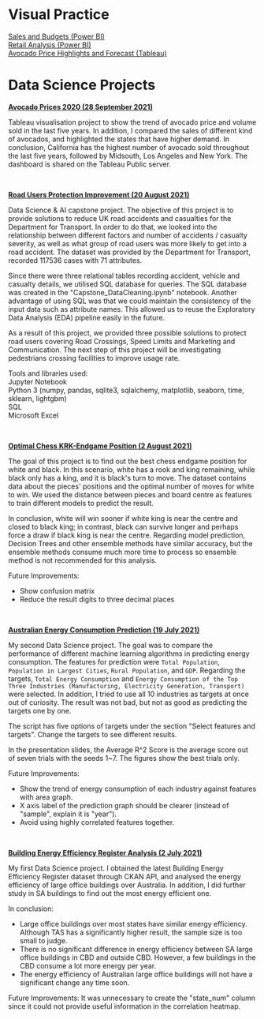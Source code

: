 # Visual Practice

[Sales and Budgets (Power BI)](https://github.com/Eric-HYL/showcase/blob/main/Visual_Practice/Sales_and_Budgets/dashboards.pdf)  
[Retail Analysis (Power BI)](https://github.com/Eric-HYL/showcase/blob/main/Visual_Practice/Retail_Analysis/retail_sales_summary.pdf)  
[Avocado Price Highlights and Forecast (Tableau)](https://public.tableau.com/app/profile/eric3982/viz/Avocado_2020/Dashboard1?publish=yes)  

# Data Science Projects

**[Avocado Prices 2020 (28 September 2021)](https://public.tableau.com/app/profile/eric3982/viz/Avocado_2020/Dashboard1?publish=yes)**

Tableau visualisation project to show the trend of avocado price and volume sold in the last five years. In addition, I compared the sales of different kind of avocados, and highlighted the states that have higher demand. In conclusion, California has the highest number of avocado sold throughout the last five years, followed by Midsouth, Los Angeles and New York. The dashboard is shared on the Tableau Public server.

<br/>

**[Road Users Protection Improvement (20 August 2021)](https://github.com/Eric-HYL/showcase/blob/main/Road_Users_Protection_Improvement/Presentation.pdf)**

Data Science & AI capstone project. The objective of this project is to provide solutions to reduce UK road accidents and casualties for the Department for Transport. In order to do that, we looked into the relationship between different factors and number of accidents / casualty severity, as well as what group of road users was more likely to get into a road accident. The dataset was provided by the Department for Transport, recorded 117536 cases with 71 attributes.

Since there were three relational tables recording accident, vehicle and casualty details, we utilised SQL database for queries. The SQL database was created in the "Capstone_DataCleaning.ipynb" notebook. Another advantage of using SQL was that we could maintain the consistency of the input data such as attribute names. This allowed us to reuse the Exploratory Data Analysis (EDA) pipeline easily in the future.

As a result of this project, we provided three possible solutions to protect road users covering Road Crossings, Speed Limits and Marketing and Communication. The next step of this project will be investigating pedestrians crossing facilities to improve usage rate.

Tools and libraries used:  
Jupyter Notebook  
Python 3 (numpy, pandas, sqlite3, sqlalchemy, matplotlib, seaborn, time, sklearn, lightgbm)  
SQL  
Microsoft Excel

<br/>

**[Optimal Chess KRK-Endgame Position (2 August 2021)](https://github.com/Eric-HYL/showcase/blob/main/Optimal_Chess_KRK-Endgame_Position/presentation.pdf)**

The goal of this project is to find out the best chess endgame position for white and black. In this scenario, white has a rook and king remaining, while black only has a king, and it is black's turn to move. The dataset contains data about the pieces' positions and the optimal number of moves for white to win. We used the distance between pieces and board centre as features to train different models to predict the result.

In conclusion, white will win sooner if white king is near the centre and closed to black king; in contrast, black can survive longer and perhaps force a draw if black king is near the centre. Regarding model prediction, Decision Trees and other ensemble methods have similar accuracy, but the ensemble methods consume much more time to process so ensemble method is not recommended for this analysis.

Future Improvements:
- Show confusion matrix
- Reduce the result digits to three decimal places

<br/>

**[Australian Energy Consumption Prediction (19 July 2021)](https://github.com/Eric-HYL/showcase/blob/main/Australian_Energy_Consumption_Prediction/Presentation(pdf_for_preview).pdf)**

My second Data Science project. The goal was to compare the performance of different machine learning algorithms in predicting energy consumption. The features for prediction were `Total Population`, `Population in Largest Cities`, `Rural Population`, and `GDP`. Regarding the targets, `Total Energy Consumption` and `Energy Consumption of the Top Three Industries (Manufacturing, Electricity Generation, Transport)` were selected. In addition, I tried to use all 10 industries as targets at once out of curiosity. The result was not bad, but not as good as predicting the targets one by one.

The script has five options of targets under the section "Select features and targets". Change the targets to see different results.

In the presentation slides, the Average R^2 Score is the average score out of seven trials with the seeds 1~7. The figures show the best trials only.

Future Improvements: 
- Show the trend of energy consumption of each industry against features with area graph.
- X axis label of the prediction graph should be clearer (instead of "sample", explain it is "year").
- Avoid using highly correlated features together.

<br/>

**[Building Energy Efficiency Register Analysis (2 July 2021)](https://github.com/Eric-HYL/showcase/blob/main/Building_Energy_Efficiency_Register_Analysis/Building_Energy_Efficiency_Register_Analysis.ipynb)**

My first Data Science project. I obtained the latest Building Energy Efficiency Register dataset through CKAN API, and analysed the energy efficiency of large office buildings over Australia. In addition, I did further study in SA buildings to find out the most energy efficient one.

In conclusion:
- Large office buildings over most states have similar energy efficiency. Although TAS has a significantly higher result, the sample size is too small to judge.
- There is no significant difference in energy efficiency between SA large office buildings in CBD and outside CBD. However, a few buildings in the CBD consume a lot more energy per year.
- The energy efficiency of Australian large office buildings will not have a significant change any time soon.

Future Improvements: It was unnecessary to create the "state_num" column since it could not provide useful information in the correlation heatmap.
